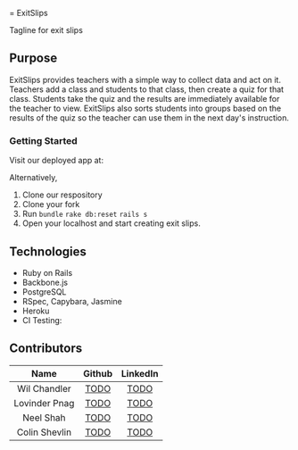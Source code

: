 
= ExitSlips

Tagline for exit slips

## Purpose

ExitSlips provides teachers with a simple way to collect data and act on it. Teachers add a class and students to that class, then create a quiz for that class. Students take the quiz and the results are immediately available for the teacher to view. ExitSlips also sorts students into groups based on the results of the quiz so the teacher can use them in the next day's instruction.

### Getting Started

Visit our deployed app at:



Alternatively, 

1. Clone our respository
2. Clone your fork
3. Run
  ```bundle```
  ``` rake db:reset ```
  ``` rails s ```
4. Open your localhost and start creating exit slips. 

## Technologies

* Ruby on Rails
* Backbone.js
* PostgreSQL
* RSpec, Capybara, Jasmine
* Heroku
* CI Testing: 

## Contributors

| Name          |   Github                                   |   LinkedIn                                  |
| :-----------: | :----------------------------------------: | :-----------------------------------------: |
| Wil Chandler | [TODO](https://github.com/graceekyim) | [TODO](https://www.linkedin.com/in/graceekyim) ||
| Lovinder Pnag | [TODO](https://github.com/axhi) | [TODO](https://www.linkedin.com/in/joeysabani) ||
| Neel Shah | [TODO](https://github.com/jochambo) | [TODO](https://www.linkedin.com/in/joeychamberlin) ||
| Colin Shevlin | [TODO](https://github.com/robschwartz) | [TODO](https://www.linkedin.com/in/robschwartz10) ||
